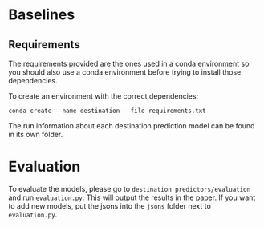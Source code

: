 # Baselines

## Requirements
The requirements provided are the ones used in a conda environment so you should also use a conda environment before trying to install those dependencies.

To create an environment with the correct dependencies:

``
conda create --name destination --file requirements.txt
``

The run information about each destination prediction model can be found in its own folder.


# Evaluation
To evaluate the models, please go to `destination_predictors/evaluation` and run `evaluation.py`.
This will output the results in the paper.
If you want to add new models, put the jsons into the `jsons` folder next to `evaluation.py`.

